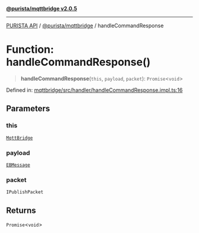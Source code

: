 [**@purista/mqttbridge v2.0.5**](../README.md)

***

[PURISTA API](../../../packages.md) / [@purista/mqttbridge](../README.md) / handleCommandResponse

# Function: handleCommandResponse()

> **handleCommandResponse**(`this`, `payload`, `packet`): `Promise`\<`void`\>

Defined in: [mqttbridge/src/handler/handleCommandResponse.impl.ts:16](https://github.com/puristajs/purista/blob/master/packages/mqttbridge/src/handler/handleCommandResponse.impl.ts#L16)

## Parameters

### this

[`MqttBridge`](../classes/MqttBridge.md)

### payload

[`EBMessage`](../../core/type-aliases/EBMessage.md)

### packet

`IPublishPacket`

## Returns

`Promise`\<`void`\>
